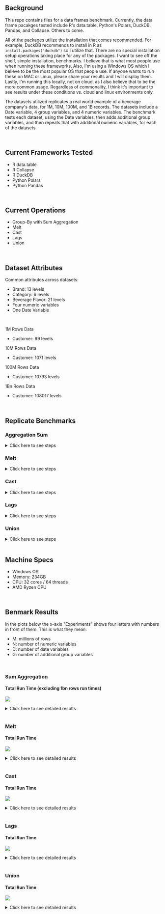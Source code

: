 ## Background
This repo contains files for a data frames benchmark. Currently, the data frame pacakges tested include R's data.table, Python's Polars, DuckDB, Pandas, and Collapse. Others to come. 

All of the packages utilize the installation that comes recommended. For example, DuckDB recommends to install in R as `install.packages("duckdb")` so I utilize that. There are no special installation setup operations taking place for any of the packages. I want to see off the shelf, simple installation, benchmarks. I believe that is what most people use when running these frameworks. Also, I'm using a Windows OS which I believe to be the most popular OS that people use. If anyone wants to run these on MAC or Linux, please share your results and I will display them. Lastly, I'm running this locally, not on cloud, as I also believe that to be the more common usage. Regardless of commonality, I think it's important to see results under these conditions vs. cloud and linux environments only.

The datasets utilized replicates a real world example of a beverage company's data, for 1M, 10M, 100M, and 1B records. The datasets include a Date variable, 4 group variables, and 4 numeric variables. The benchmark tests each dataset, using the Date variables, then adds additional group variables, and then repeats that with additional numeric variables, for each of the datasets.

<br>

## Current Frameworks Tested
* R data.table
* R Collapse
* R DuckDB
* Python Polars
* Python Pandas

<br>

## Current Operations
* Group-By with Sum Aggregation
* Melt
* Cast
* Lags
* Union

<br>

## Dataset Attributes
Common attributes across datasets:
* Brand: 13 levels
* Category: 6 levels
* Beverage Flavor: 21 levels
* Four numeric variables
* One Date Variable

<br> 

1M Rows Data
* Customer: 99 levels

10M Rows Data
* Customer: 1071 levels

100M Rows Data
* Customer: 10793 levels

1Bn Rows Data
* Customer: 108017 levels

<br>

## Replicate Benchmarks

### Aggregation Sum
<details><summary> Click here to see steps </summary>

* Fork the repo and clone it to your local machine
* Modify the Path variable at the top of each script to reflect your file location
* Run FakeBevDataBuilds.R to generate the benchmarking datasets
* Run AggSum_datatable.R
* Run AggSum_DuckDB.R
* Run AggSum_Polars.py
* Run AggSum_Pandas.py
* Run AggSum_collapse.py
* Run CombineResults_AggSum
* Done!

</details>

### Melt
<details><summary> Click here to see steps </summary>

* Fork the repo and clone it to your local machine
* Modify the Path variable at the top of each script to reflect your file location
* Run FakeBevDataBuilds.R to generate the benchmarking datasets
* Run Melt_datatable.R
* Run Melt_DuckDB.R
* Run Melt_Polars.py
* Run Melt_Pandas.py
* Run Melt_collapse.py
* Run CombineResults_Melt
* Done!

</details>

### Cast
<details><summary> Click here to see steps </summary>

* Fork the repo and clone it to your local machine
* Modify the Path variable at the top of each script to reflect your file location
* Run FakeBevDataBuilds.R to generate the benchmarking datasets
* Run Cast_datatable.R
* Run Cast_DuckDB.R
* Run Cast_Polars.py
* Run Cast_Pandas.py
* Run Cast_collapse.py
* Run CombineResults_Cast
* Done!

</details>

### Lags
<details><summary> Click here to see steps </summary>

* Fork the repo and clone it to your local machine
* Modify the Path variable at the top of each script to reflect your file location
* Run FakeBevDataBuilds.R to generate the benchmarking datasets
* Run Lags_datatable.R
* Run Lags_DuckDB.R
* Run Lags_Polars.py
* Run Lags_Pandas.py
* Run Lags_collapse.py
* Run CombineResults_Lags
* Done!

</details>

### Union
<details><summary> Click here to see steps </summary>

* Fork the repo and clone it to your local machine
* Modify the Path variable at the top of each script to reflect your file location
* Run FakeBevDataBuilds.R to generate the benchmarking datasets
* Run Union_datatable.R
* Run Union_DuckDB.R
* Run Union_Polars.py
* Run Union_Pandas.py
* Run Union_collapse.py
* Run CombineResults_Union
* Done!

</details>

<br>

## Machine Specs
* Windows OS
* Memory: 234GB
* CPU: 32 cores / 64 threads
* AMD Ryzen CPU

<br>

## Benmark Results

In the plots below the x-axis "Experiments" shows four letters with numbers in front of them. This is what they mean:
* M: millions of rows
* N: number of numeric variables
* D: number of date variables
* G: number of additional group variables

<br>

### Sum Aggregation
#### Total Run Time (excluding 1bn rows run times)
![](https://github.com/AdrianAntico/Benchmarks/raw/main/Images/AggSum_TotalRunTime.PNG)
<details><summary> Click here to see detailed results </summary>

<br>

![](https://github.com/AdrianAntico/Benchmarks/raw/main/Images/1MResults.PNG)

<br>

![](https://github.com/AdrianAntico/Benchmarks/raw/main/Images/10MResults.PNG)

#### Top 3 Performers
![](https://github.com/AdrianAntico/Benchmarks/raw/main/Images/10MResultsTop3.PNG)

<br>

![](https://github.com/AdrianAntico/Benchmarks/raw/main/Images/100MResults.PNG)

#### Top 3 Performers
![](https://github.com/AdrianAntico/Benchmarks/raw/main/Images/100MResultsTop3.PNG)

<br>

![](https://github.com/AdrianAntico/Benchmarks/raw/main/Images/1BResults.PNG)

</details>

<br>

### Melt
#### Total Run Time
![](https://github.com/AdrianAntico/Benchmarks/raw/main/Images/Melt_TotalRunTime.PNG)

<details><summary> Click here to see detailed results </summary>

<br>

![](https://github.com/AdrianAntico/Benchmarks/raw/main/Images/1MResults_Melt.PNG)

<br>

![](https://github.com/AdrianAntico/Benchmarks/raw/main/Images/10MResults_Melt.PNG)

<br>

##### With DuckDB: Note - DuckDB timed out after a few successful runs

![](https://github.com/AdrianAntico/Benchmarks/raw/main/Images/100MResults_Melt_WithDuckDB.PNG)

<br>

##### Without DuckDB

![](https://github.com/AdrianAntico/Benchmarks/raw/main/Images/100MResults_Melt_WithoutDuckDB.PNG)

</details>

<br>

### Cast
#### Total Run Time
![](https://github.com/AdrianAntico/Benchmarks/raw/main/Images/Cast_TotalRunTime.PNG)

<details><summary> Click here to see detailed results </summary>

<br>

![](https://github.com/AdrianAntico/Benchmarks/raw/main/Images/1MResults_Cast.PNG)

<br>

![](https://github.com/AdrianAntico/Benchmarks/raw/main/Images/10MResults_Cast.PNG)

<br>

![](https://github.com/AdrianAntico/Benchmarks/raw/main/Images/100MResults_Cast.PNG)

</details>

<br>

### Lags
#### Total Run Time
![](https://github.com/AdrianAntico/Benchmarks/raw/main/Images/Lags_TotalRunTime.PNG)

<details><summary> Click here to see detailed results </summary>

<br>

![](https://github.com/AdrianAntico/Benchmarks/raw/main/Images/1MResults_Lags.PNG)

<br>

![](https://github.com/AdrianAntico/Benchmarks/raw/main/Images/10MResults_Lags.PNG)

<br>

##### With DuckDB: Note - DuckDB timed out after a few successful runs

![](https://github.com/AdrianAntico/Benchmarks/raw/main/Images/100MResults_Lags_WithDuckDB.PNG)

<br>

##### Without DuckDB

![](https://github.com/AdrianAntico/Benchmarks/raw/main/Images/100MResults_Lags_WithoutDuckDB.PNG)

</details>

<br>


### Union
#### Total Run Time
![](https://github.com/AdrianAntico/Benchmarks/raw/main/Images/Union_TotalRunTime.PNG)

<details><summary> Click here to see detailed results </summary>

<br>

![](https://github.com/AdrianAntico/Benchmarks/raw/main/Images/1MResults_Union.PNG)

<br>

![](https://github.com/AdrianAntico/Benchmarks/raw/main/Images/10MResults_Union.PNG)

<br>

##### With DuckDB: Note - DuckDB timed out after a few successful runs

![](https://github.com/AdrianAntico/Benchmarks/raw/main/Images/100MResults_Union_WithDuckDB.PNG)

<br>

##### Without DuckDB

![](https://github.com/AdrianAntico/Benchmarks/raw/main/Images/100MResults_Union_WithoutDuckDB.PNG)

</details>

<br>


